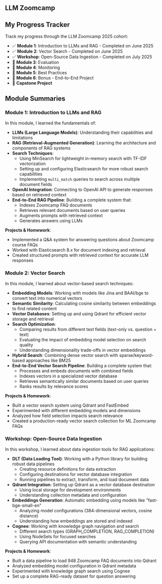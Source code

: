 ## LLM Zoomcamp

## My Progress Tracker

Track my progress through the LLM Zoomcamp 2025 cohort:

- ✅ **Module 1**: Introduction to LLMs and RAG - Completed on June 2025
- ✅ **Module 2**: Vector Search - Completed on June 2025
- ✅ **Workshop**: Open-Source Data Ingestion - Completed on July 2025
- 🔲 **Module 3**: Evaluation
- 🔲 **Module 4**: Monitoring
- 🔲 **Module 5**: Best Practices
- 🔲 **Module 6**: Bonus - End-to-End Project
- 🔲 **Capstone Project**

## Module Summaries

### Module 1: Introduction to LLMs and RAG

In this module, I learned the fundamentals of:

- **LLMs (Large Language Models)**: Understanding their capabilities and limitations
- **RAG (Retrieval-Augmented Generation)**: Learning the architecture and components of RAG systems
- **Search Techniques**: 
  - Using MinSearch for lightweight in-memory search with TF-IDF vectorization
  - Setting up and configuring Elasticsearch for more robust search capabilities
  - Implementing `multi_match` queries to search across multiple document fields
- **OpenAI Integration**: Connecting to OpenAI API to generate responses based on retrieved context
- **End-to-End RAG Pipeline**: Building a complete system that:
  - Indexes Zoomcamp FAQ documents
  - Retrieves relevant documents based on user queries
  - Augments prompts with retrieved context
  - Generates answers using LLMs

**Projects & Homework**:
- Implemented a Q&A system for answering questions about Zoomcamp course FAQs
- Worked with Elasticsearch 8.x for document indexing and retrieval
- Created structured prompts with retrieved context for accurate LLM responses

### Module 2: Vector Search

In this module, I learned about vector-based search techniques:

- **Embedding Models**: Working with models like Jina and BAAI/bge to convert text into numerical vectors
- **Semantic Similarity**: Calculating cosine similarity between embeddings to find related content
- **Vector Databases**: Setting up and using Qdrant for efficient vector storage and retrieval
- **Search Optimization**: 
  - Comparing results from different text fields (text-only vs. question + text)
  - Evaluating the impact of embedding model selection on search quality
  - Understanding dimensionality trade-offs in vector embeddings
- **Hybrid Search**: Combining dense vector search with sparse/keyword-based approaches like BM25
- **End-to-End Vector Search Pipeline**: Building a complete system that:
  - Processes and embeds documents with combined fields
  - Indexes vectors in a specialized vector database
  - Retrieves semantically similar documents based on user queries
  - Ranks results by relevance scores

**Projects & Homework**:
- Built a vector search system using Qdrant and FastEmbed
- Experimented with different embedding models and dimensions
- Analyzed how field selection impacts search relevance
- Created a production-ready vector search collection for ML Zoomcamp FAQs

### Workshop: Open-Source Data Ingestion

In this workshop, I learned about data ingestion tools for RAG applications:

- **DLT (Data Loading Tool)**: Working with a Python library for building robust data pipelines
  - Creating resource definitions for data extraction
  - Configuring destinations for vector database integration
  - Running pipelines to extract, transform, and load document data
- **Qdrant Integration**: Setting up Qdrant as a vector database destination
  - Using local storage for development environments
  - Understanding collection metadata and configuration
- **Embeddings Generation**: Automatic embedding using models like "fast-bge-small-en"
  - Analyzing model configurations (384-dimensional vectors, cosine distance)
  - Understanding how embeddings are stored and indexed
- **Cognee**: Working with knowledge graph navigation and search
  - Different search types (GRAPH_COMPLETION, RAG_COMPLETION)
  - Using NodeSets for focused searches
  - Querying API documentation with semantic understanding

**Projects & Homework**:
- Built a data pipeline to load 948 Zoomcamp FAQ documents into Qdrant
- Analyzed embedding model configuration in Qdrant metadata
- Experimented with knowledge graph search using Cognee
- Set up a complete RAG-ready dataset for question answering
